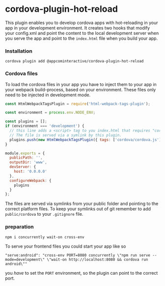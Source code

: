 # cordova-plugin-hot-reload

This plugin enables you to develop cordova apps with hot-reloading in your app in your development environment.
It creates two hooks that modify your config.xml and point the content to the local development server when you serve the app and point to the `index.html` file when you build your app.


### Installation
```
cordova plugin add @appcominteractive/cordova-plugin-hot-reload
```

### Cordova files
To load the cordova files in your app you have to inject them to your app in your webpack build-process, based on your environment.
These files only need to be injected in development mode.
```js
const HtmlWebpackTagsPlugin = require('html-webpack-tags-plugin');

const environment = process.env.NODE_ENV;

const plugins = [];
if (environment === 'development') {
  // this line adds a <script> tag to you index.html that requires "cordova/cordova.js".
  // The file is served via a symlink by this plugin.
  plugins.push(new HtmlWebpackTagsPlugin({ tags: ['cordova/cordova.js'], append: false }));
}

module.exports = {
  publicPath: '',
  outputDir: 'www',
  devServer: {
    host: '0.0.0.0'
  },
  configureWebpack: {
    plugins
  }
};
```

The files are served via symlinks from your public folder and pointing to the correct platform files.
To keep your symlinks out of git remember to add `public/cordova` to your `.gitignore` file.

### preparation
```
npm i concurrently wait-on cross-env
```

To serve your frontend files you could start your app like so
```
"serve:android": "cross-env PORT=8080 concurrently \"npm run serve --mode=development\" \"wait-on http://localhost:8080 && cordova run android\""
```
you *have* to set the `PORT` environment, so the plugin can point to the correct port.
